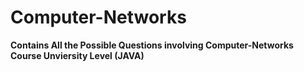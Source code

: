 # Computer-Networks
**Contains All the Possible Questions involving Computer-Networks Course Unviersity Level (JAVA)**
